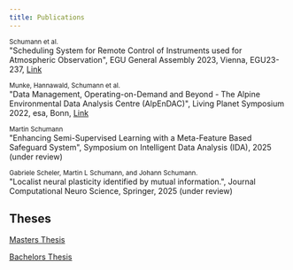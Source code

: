```yaml
---
title: Publications
---
```

<small>Schumann et al.</small>
<br>"Scheduling System for Remote Control of Instruments used for Atmospheric Observation", EGU General Assembly 2023, Vienna, EGU23-237, [Link](../assets/pdfs/EGUPosterOOD_Final.pdf)

<small>Munke, Hannawald, Schumann et al.</small>
<br>"Data Management, Operating-on-Demand and Beyond - The Alpine Environmental Data Analysis Centre (AlpEnDAC)", Living Planet Symposium 2022, esa, Bonn, [Link](../assets/pdfs/AlpEnDAC_LPS-2022_final.pdf)

<small>Martin Schumann</small>
<br>"Enhancing Semi-Supervised Learning with a Meta-Feature Based Safeguard System", Symposium on Intelligent Data Analysis (IDA), 2025 (under review)

<small>Gabriele Scheler, Martin L Schumann, and Johann Schumann.</small>
<br>"Localist neural plasticity identified by mutual information.", Journal Computational Neuro Science, Springer, 2025 (under review)

## Theses

[Masters Thesis](../assets/pdfs/main.pdf)

[Bachelors Thesis](../assets/pdfs/schu22.pdf)